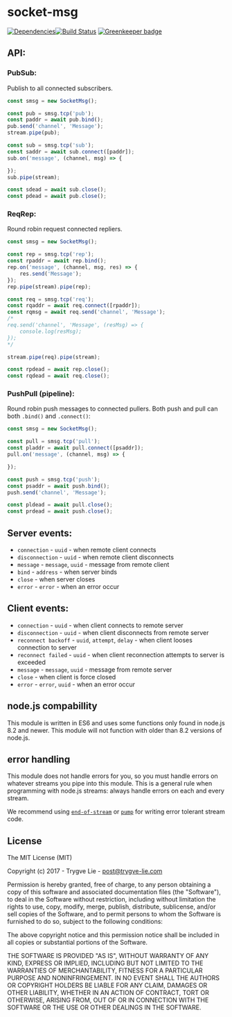 # socket-msg

[![Dependencies](https://img.shields.io/david/trygve-lie/socket-msg.svg?style=flat-square)](https://david-dm.org/trygve-lie/socket-msg)[![Build Status](http://img.shields.io/travis/trygve-lie/socket-msg/master.svg?style=flat-square)](https://travis-ci.org/trygve-lie/socket-msg) [![Greenkeeper badge](https://badges.greenkeeper.io/trygve-lie/socket-msg.svg)](https://greenkeeper.io/)

## API:

### PubSub:

Publish to all connected subscribers.

```js
const smsg = new SocketMsg();

const pub = smsg.tcp('pub');
const paddr = await pub.bind();
pub.send('channel', 'Message');
stream.pipe(pub);

const sub = smsg.tcp('sub');
const saddr = await sub.connect([paddr]);
sub.on('message', (channel, msg) => {

});
sub.pipe(stream);

const sdead = await sub.close();
const pdead = await pub.close();
```

### ReqRep:

Round robin request connected repliers.

```js
const smsg = new SocketMsg();

const rep = smsg.tcp('rep');
const rpaddr = await rep.bind();
rep.on('message', (channel, msg, res) => {
    res.send('Message');
});
rep.pipe(stream).pipe(rep);

const req = smsg.tcp('req');
const rqaddr = await req.connect([rpaddr]);
const rqmsg = await req.send('channel', 'Message');
/*
req.send('channel', 'Message', (resMsg) => {
    console.log(resMsg);
});
*/

stream.pipe(req).pipe(stream);

const rpdead = await rep.close();
const rqdead = await req.close();
```

### PushPull (pipeline):

Round robin push messages to connected pullers. Both push and pull can both `.bind()` and `.connect()`:

```js
const smsg = new SocketMsg();

const pull = smsg.tcp('pull');
const pladdr = await pull.connect([psaddr]);
pull.on('message', (channel, msg) => {

});

const push = smsg.tcp('push');
const psaddr = await push.bind();
push.send('channel', 'Message');

const pldead = await pull.close();
const prdead = await push.close();
```



## Server events:

 * `connection` - `uuid` - when remote client connects
 * `disconnection` - `uuid` - when remote client disconnects
 * `message` - `message`, `uuid` - message from remote client
 * `bind` - `address` - when server binds
 * `close` - when server closes
 * `error` - `error` - when an error occur

## Client events:

 * `connection` - `uuid` - when client connects to remote server
 * `disconnection` - `uuid` - when client disconnects from remote server
 * `reconnect backoff` - `uuid`, `attempt`, `delay` - when client looses connection to server
 * `reconnect failed` - `uuid` - when client reconnection attempts to server is exceeded
 * `message` - `message`, `uuid` - message from remote server
 * `close` - when client is force closed
 * `error` - `error`, `uuid` - when an error occur



## node.js compabillity

This module is written in ES6 and uses some functions only found in node.js 8.2
and newer. This module will not function with older than 8.2 versions of node.js.



## error handling

This module does not handle errors for you, so you must handle errors on
whatever streams you pipe into this module. This is a general rule when
programming with node.js streams: always handle errors on each and every stream.

We recommend using [`end-of-stream`](https://npmjs.org/end-of-stream) or [`pump`](https://npmjs.org/pump)
for writing error tolerant stream code.



## License

The MIT License (MIT)

Copyright (c) 2017 - Trygve Lie - post@trygve-lie.com

Permission is hereby granted, free of charge, to any person obtaining a copy
of this software and associated documentation files (the "Software"), to deal
in the Software without restriction, including without limitation the rights
to use, copy, modify, merge, publish, distribute, sublicense, and/or sell
copies of the Software, and to permit persons to whom the Software is
furnished to do so, subject to the following conditions:

The above copyright notice and this permission notice shall be included in
all copies or substantial portions of the Software.

THE SOFTWARE IS PROVIDED "AS IS", WITHOUT WARRANTY OF ANY KIND, EXPRESS OR
IMPLIED, INCLUDING BUT NOT LIMITED TO THE WARRANTIES OF MERCHANTABILITY,
FITNESS FOR A PARTICULAR PURPOSE AND NONINFRINGEMENT. IN NO EVENT SHALL THE
AUTHORS OR COPYRIGHT HOLDERS BE LIABLE FOR ANY CLAIM, DAMAGES OR OTHER
LIABILITY, WHETHER IN AN ACTION OF CONTRACT, TORT OR OTHERWISE, ARISING FROM,
OUT OF OR IN CONNECTION WITH THE SOFTWARE OR THE USE OR OTHER DEALINGS IN
THE SOFTWARE.
